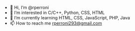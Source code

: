 - 👋 Hi, I’m @rperroni
- 👀 I’m interested in C/C++, Python, CSS, HTML
- 🌱 I’m currently learning HTML, CSS, JavaScript, PHP, Java
- 📫 How to reach me rperroni293@gmail.com

<!---
rperroni/rperroni is a ✨ special ✨ repository because its `README.md` (this file) appears on your GitHub profile.
You can click the Preview link to take a look at your changes.
--->
